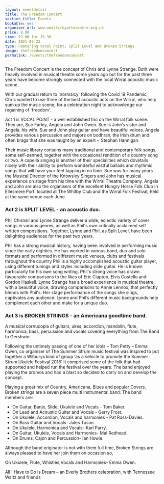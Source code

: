 ```yaml
---
layout: eventdetail
title: The Freedom Concert
section_title: Events
bookable: yes
organiser_url: www.westkirbyartscentre.org.uk
price: 9.00
time: 19.00 for 19.30
date: 2021-07-23
type: Featuring Vocal Point, Split Level and Broken Strings
image: thefreedomconcert
permalink: /events/thefreedomconcert
---
```


The Freedom Concert is the concept of Chris and Lynne Strange. Both were
heavily involved in musical theatre some years ago but for the past three years
have become strongly connected with the local Wirral acoustic music scene.

With our gradual return to 'normalcy' following the Covid 19 Pandemic,
Chris wanted to use three of the best acoustic acts on the Wirral, who help
sum up the music scene, for a celebration night to acknowledge our regaining
of 'freedom'.

Act 1 is VOCAL POINT - a well established trio on the Wirral folk scene. They
are, Sue Farley, Angela and John Owen. Sue is John’s sister and Angela, his wife.
Sue and John play guitar and have beautiful voices. Angela provides various percussion
and majors on bodhran, the Irish drum and often brags that she was taught by an expert ~
Stephan Hannigan.

Their music library contains many traditional and contemporary folk songs, some
self-penned, together with the occasional rendition of a country song or two. A capella
singing is another of their specialities which dovetails nicely with their ability to perform
wonderful wistful ballads and rhythmic songs that will have your feet tapping in no time.
Sue was for many years the Musical Director of the Knowsley Singers and John has
musical experience on stage from his time with the Wirral Theatre Company. Angela and
John are also the organisers of the excellent Hungry Horse Folk Club in Ellesmere Port,
located at The Whitby Club and the Wirral Folk Festival, held at the same venue each
June.

### Act 2 is SPLIT LEVEL - an acoustic duo.
Phil Chisnall and Lynne Strange deliver a
wide, eclectic variety of cover songs in various genres, as well as Phil's own critically
acclaimed self written compositions. Together, Lynne and Phil, as Split Level, have been
delighting audiences for the past two years.

Phil has a strong musical history, having been involved in performing music since the
early eighties. He has worked in various band, duo and solo formats and performed in
different music venues, clubs and festivals throughout the country Phil is a highly
accomplished acoustic guitar player, using different tunings and styles including slide
guitar. He is known particularly for his own song writing. Phil's strong voice has drawn
favourable comparisons to the likes of Eric Clapton, Elvis Costello and Gordon Haskell.
Lynne Strange has a broad experience in musical theatre, with a beautiful voice, drawing
comparisons to Annie Lennox, that perfectly blends with Phil's. Her stage performance of
the songs she sings, captivates any audience. Lynne and Phil’s different music
backgrounds help compliment each other and make for a unique duo.

### Act 3 is BROKEN STRINGS - an Americana goodtime band.

A musical cornucopia of guitars, ukes, accordion, mandolin, flute, harmonica, bass, percussion and vocals covering everything from The Band to Gershwin.

Following the untimely passing of one of her idols – Tom Petty – Emma Owen, co
organiser of The Summer Strum music festival was inspired to put together a
Wilburys kind of group ‘as a vehicle to promote the Summer Strum Ukulele Festival
2018’ It comprised some of the folk that had supported and helped run the festival
over the years. The band enjoyed playing the promos and had a blast so decided to
carry on and develop the concept.

Playing a great mix of Country, Americana, Blues and popular Covers, Broken strings
are a seven piece multi instrumental band. The band members are:
- On Guitar, Banjo, Slide, Ukulele and Vocals - Tom Baker.
- On Lead and Acoustic Guitar and Vocals - Gerry Frost.
- On Ukulele, Accordion, Vocals and harmonies - Pat Ross-Davies.
- On Bass Guitar and Vocals- Jules Tuson.
- On Ukulele, Harmonica and Vocals- Karl Parry.
- On Guitar, Ukulele, Vocals and Harmonies- Mal Redhead.
- On Drums, Cajon and Percussion- Ian Howie.

Although the band originator is not with them full time, Broken Strings are always
pleased to have her join them on occasion so,

On Ukulele, Flute, Whistles,Vocals and Harmonies- Emma Owen.

All I Have to Do is Dream – an Everly Brothers celebration, with Tennessee Waltz and friends
